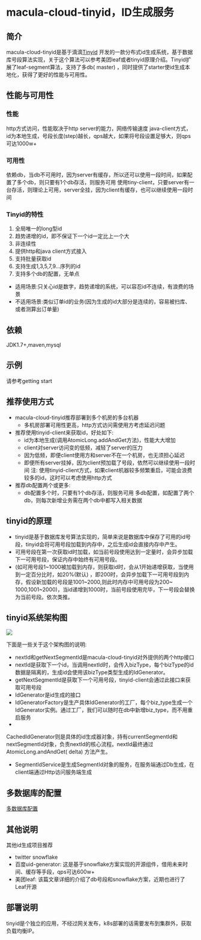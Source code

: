 # macula-cloud-tinyid，ID生成服务

## 简介

macula-cloud-tinyid是基于滴滴[Tinyid](https://github.com/didi/tinyid)
开发的一款分布式id生成系统，基于数据库号段算法实现，关于这个算法可以参考美团leaf或者tinyid原理介绍。Tinyid扩展了leaf-segment算法，支持了多db(
master)
，同时提供了starter使id生成本地化，获得了更好的性能与可用性。

## 性能与可用性

### 性能

http方式访问，性能取决于http server的能力，网络传输速度
java-client方式，id为本地生成，号段长度(step)越长，qps越大，如果将号段设置足够大，则qps可达1000w+

### 可用性

依赖db，当db不可用时，因为server有缓存，所以还可以使用一段时间，如果配置了多个db，则只要有1个db存活，则服务可用
使用tiny-client，只要server有一台存活，则理论上可用，server全挂，因为client有缓存，也可以继续使用一段时间

### Tinyid的特性

1. 全局唯一的long型id
2. 趋势递增的id，即不保证下一个id一定比上一个大
3. 非连续性
4. 提供http和java client方式接入
5. 支持批量获取id
6. 支持生成1,3,5,7,9...序列的id
7. 支持多个db的配置，无单点

- 适用场景:只关心id是数字，趋势递增的系统，可以容忍id不连续，有浪费的场景
- 不适用场景:类似订单id的业务(因为生成的id大部分是连续的，容易被扫库、或者测算出订单量)

## 依赖

JDK1.7+,maven,mysql

## 示例

请参考getting start

## 推荐使用方式

- macula-cloud-tinyid推荐部署到多个机房的多台机器
    - 多机房部署可用性更高，http方式访问需使用方考虑延迟问题
- 推荐使用tinyid-client来获取id，好处如下:
    - id为本地生成(调用AtomicLong.addAndGet方法)，性能大大增加
    - client对server访问变的低频，减轻了server的压力
    - 因为低频，即便client使用方和server不在一个机房，也无须担心延迟
    - 即便所有server挂掉，因为client预加载了号段，依然可以继续使用一段时间 注:
      使用tinyid-client方式，如果client机器较多频繁重启，可能会浪费较多的id，这时可以考虑使用http方式
- 推荐db配置两个或更多:
    - db配置多个时，只要有1个db存活，则服务可用 多db配置，如配置了两个db，则每次新增业务需在两个db中都写入相关数据

## tinyid的原理

- tinyid是基于数据库发号算法实现的，简单来说是数据库中保存了可用的id号段，tinyid会将可用号段加载到内存中，之后生成id会直接内存中产生。
- 可用号段在第一次获取id时加载，如当前号段使用达到一定量时，会异步加载下一可用号段，保证内存中始终有可用号段。
- (如可用号段1~1000被加载到内存，则获取id时，会从1开始递增获取，当使用到一定百分比时，如20%(默认)
  ，即200时，会异步加载下一可用号段到内存，假设新加载的号段是1001~2000,则此时内存中可用号段为200~
  1000,1001~2000)，当id递增到1000时，当前号段使用完毕，下一号段会替换为当前号段。依次类推。

## tinyid系统架构图

![](https://github.com/didi/tinyid/raw/master/doc/tinyid.png)

下面是一些关于这个架构图的说明:

- nextId和getNextSegmentId是macula-cloud-tinyid对外提供的两个http接口
- nextId是获取下一个id，当调用nextId时，会传入bizType，每个bizType的id数据是隔离的，生成id会使用该bizType类型生成的IdGenerator。
- getNextSegmentId是获取下一个可用号段，tinyid-client会通过此接口来获取可用号段
- IdGenerator是id生成的接口
- IdGeneratorFactory是生产具体IdGenerator的工厂，每个biz_type生成一个IdGenerator实例。通过工厂，我们可以随时在db中新增biz_type，而不用重启服务
-

CachedIdGenerator则是具体的id生成器对象，持有currentSegmentId和nextSegmentId对象，负责nextId的核心流程。nextId最终通过AtomicLong.andAndGet(
delta)
方法产生。

- SegmentIdService是生成SegmentId对象的服务，在服务端通过Db生成，在client端通过Http访问服务端生成

## 多数据库的配置

[多数据库配置](https://github.com/didi/tinyid/wiki/Tinyid-server-config)

## 其他说明

其他id生成项目推荐

- twitter snowflake
- 百度uid-generator: 这是基于snowflake方案实现的开源组件，借用未来时间、缓存等手段，qps可达600w+
- 美团leaf: 该篇文章详细的介绍了db号段和snowflake方案，近期也进行了Leaf开源

## 部署说明

tinyid是个独立的应用，不经过网关发布，k8s部署的话需要发布到集群外，获取负载均衡IP。